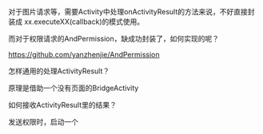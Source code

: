 

对于图片请求等，需要Activity中处理onActivityResult的方法来说，不好直接封装成 xx.executeXX(callback)的模式使用。



而对于权限请求的AndPermission，缺成功封装了，如何实现的呢？

https://github.com/yanzhenjie/AndPermission



怎样通用的处理ActivityResult？

原理是借助一个没有页面的BridgeActivity



如何接收ActivityResult里的结果？

发送权限时，启动一个



